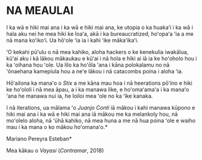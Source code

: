 ﻿NA MEAULAI
==========

I ka wā e hiki mai ana i ka wā e hiki mai ana, ke utopia o ka huakaʻi i ka wā i hala aku nei he mea hiki ke loaʻa, akā i ka bureaucratized, hoʻopaʻa ʻia a me nā mana koʻikoʻi. Ua hōʻole ʻia ia i kahi ʻike mākaʻikaʻi.

ʻO kekahi pūʻulu o nā mea kahiko, aloha hackers o ke kenekulia iwakālua, kūʻai aku i kā lākou mākaukau e kūʻai i nā hola e hiki ai iā ia ke hoʻoholo hou i ka ʻoihana hou ʻole. Ua lilo ka hoʻōla ʻana i kāna polokalamu no nā ʻōnaehana kamepiula hou a neʻe lākou i nā catacombs poina i aloha ʻia.

Hōʻailona ka manaʻo o *Stix* a me kāna mau hoa i nā heerations pōʻino e hiki ke hoʻololi i nā mea āpau, a i ka manawa like, e hoʻomaʻamaʻa i ka manaʻo ʻana he manawa nui ia, he loiloi mea ʻole no ka ʻike kanaka.

I nā iterations, ua mālama ʻo *Juanjo Conti* iā mākou i kahi manawa kūpono e hiki mai ana i ka wā e hiki mai ana iā mākou me ka melankoly hou, nā moʻolelo aloha, nā ʻūhā kahiko, nā mea huna a me nā hua poina ʻole e waiho mau i ka mana o ko mākou hoʻomanaʻo.*

Mariano Pereyra Esteban*

Mea kākau o *Vayasí* (*Contramar*, 2018)
